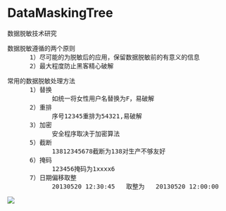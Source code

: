 # DataMaskingTree
数据脱敏技术研究

<pre>
数据脱敏遵循的两个原则
      1）尽可能的为脱敏后的应用，保留数据脱敏前的有意义的信息
      2）最大程度防止黑客精心破解
</pre>

<pre>
常用的数据脱敏处理方法
      1）替换
            如统一将女性用户名替换为F，易破解
      2）重排
            序号12345重排为54321,易破解
      3）加密
            安全程序取决于加密算法
      5）截断
            13812345678截断为138对生产不够友好
      6）掩码
            123456掩码为1xxxx6
      7）日期偏移取整
            20130520 12:30:45   取整为   20130520 12:00:00
</pre>

![](https://i.imgur.com/hHxfFGT.png)